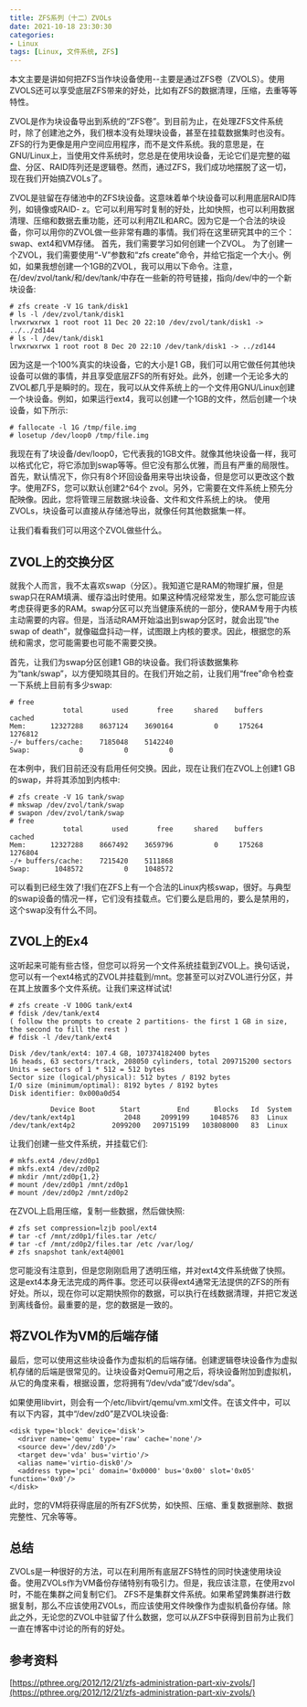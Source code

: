 ```yaml
---
title: ZFS系列（十二）ZVOLs
date: 2021-10-18 23:30:30
categories:
- Linux
tags: [Linux, 文件系统, ZFS]
---
```



<!-- more -->

本文主要是讲如何把ZFS当作块设备使用--主要是通过ZFS卷（ZVOLS）。使用ZVOLS还可以享受底层ZFS带来的好处，比如有ZFS的数据清理，压缩，去重等等特性。

ZVOL是作为块设备导出到系统的“ZFS卷”。到目前为止，在处理ZFS文件系统时，除了创建池之外，我们根本没有处理块设备，甚至在挂载数据集时也没有。ZFS的行为更像是用户空间应用程序，而不是文件系统。我的意思是，在GNU/Linux上，当使用文件系统时，您总是在使用块设备，无论它们是完整的磁盘、分区、RAID阵列还是逻辑卷。然而，通过ZFS，我们成功地摆脱了这一切，现在我们开始搞ZVOLs了。

ZVOL是驻留在存储池中的ZFS块设备。这意味着单个块设备可以利用底层RAID阵列，如镜像或RAID- z。它可以利用写时复制的好处，比如快照，也可以利用数据清理、压缩和数据去重功能，还可以利用ZIL和ARC。因为它是一个合法的块设备，你可以用你的ZVOL做一些非常有趣的事情。我们将在这里研究其中的三个：swap、ext4和VM存储。
首先，我们需要学习如何创建一个ZVOL。
为了创建一个ZVOL，我们需要使用“-V”参数和“zfs create”命令，并给它指定一个大小。例如，如果我想创建一个1GB的ZVOL，我可以用以下命令。注意，在/dev/zvol/tank/和/dev/tank/中存在一些新的符号链接，指向/dev/中的一个新块设备:
```
# zfs create -V 1G tank/disk1
# ls -l /dev/zvol/tank/disk1
lrwxrwxrwx 1 root root 11 Dec 20 22:10 /dev/zvol/tank/disk1 -> ../../zd144
# ls -l /dev/tank/disk1
lrwxrwxrwx 1 root root 8 Dec 20 22:10 /dev/tank/disk1 -> ../zd144
```
因为这是一个100%真实的块设备，它的大小是1 GB，我们可以用它做任何其他块设备可以做的事情，并且享受底层ZFS的所有好处。此外，创建一个无论多大的ZVOL都几乎是瞬时的。现在，我可以从文件系统上的一个文件用GNU/Linux创建一个块设备。例如，如果运行ext4，我可以创建一个1GB的文件，然后创建一个块设备，如下所示:
```
# fallocate -l 1G /tmp/file.img
# losetup /dev/loop0 /tmp/file.img
```
我现在有了块设备/dev/loop0，它代表我的1GB文件。就像其他块设备一样，我可以格式化它，将它添加到swap等等。但它没有那么优雅，而且有严重的局限性。首先，默认情况下，你只有8个环回设备用来导出块设备，但是您可以更改这个数字。使用ZFS，您可以默认创建2^64个 zvol。另外，它需要在文件系统上预先分配映像。因此，您将管理三层数据:块设备、文件和文件系统上的块。 使用ZVOLs，块设备可以直接从存储池导出，就像任何其他数据集一样。

让我们看看我们可以用这个ZVOL做些什么。

##  ZVOL上的交换分区
就我个人而言，我不太喜欢swap（分区）。我知道它是RAM的物理扩展，但是swap只在RAM填满、缓存溢出时使用。如果这种情况经常发生，那么您可能应该考虑获得更多的RAM。swap分区可以充当健康系统的一部分，使RAM专用于内核主动需要的内容。但是，当活动RAM开始溢出到swap分区时，就会出现“the swap of death”，就像磁盘抖动一样，试图跟上内核的要求。因此，根据您的系统和需求，您可能需要也可能不需要交换。

首先，让我们为swap分区创建1 GB的块设备。我们将该数据集称为“tank/swap”，以方便知晓其目的。在我们开始之前，让我们用“free”命令检查一下系统上目前有多少swap:
```
# free
             total       used       free     shared    buffers     cached
Mem:      12327288    8637124    3690164          0     175264    1276812
-/+ buffers/cache:    7185048    5142240
Swap:            0          0          0
```
 在本例中，我们目前还没有启用任何交换。因此，现在让我们在ZVOL上创建1 GB的swap，并将其添加到内核中:
```
# zfs create -V 1G tank/swap
# mkswap /dev/zvol/tank/swap
# swapon /dev/zvol/tank/swap
# free
             total       used       free     shared    buffers     cached
Mem:      12327288    8667492    3659796          0     175268    1276804
-/+ buffers/cache:    7215420    5111868
Swap:      1048572          0    1048572
```
 可以看到已经生效了!我们在ZFS上有一个合法的Linux内核swap，很好。与典型的swap设备的情况一样，它们没有挂载点。它们要么是启用的，要么是禁用的，这个swap没有什么不同。

## ZVOL上的Ex4
这听起来可能有些古怪，但您可以将另一个文件系统挂载到ZVOL上。换句话说，您可以有一个ext4格式的ZVOL并挂载到/mnt。您甚至可以对ZVOL进行分区，并在其上放置多个文件系统。让我们来这样试试!
```
# zfs create -V 100G tank/ext4
# fdisk /dev/tank/ext4
( follow the prompts to create 2 partitions- the first 1 GB in size, the second to fill the rest )
# fdisk -l /dev/tank/ext4

Disk /dev/tank/ext4: 107.4 GB, 107374182400 bytes
16 heads, 63 sectors/track, 208050 cylinders, total 209715200 sectors
Units = sectors of 1 * 512 = 512 bytes
Sector size (logical/physical): 512 bytes / 8192 bytes
I/O size (minimum/optimal): 8192 bytes / 8192 bytes
Disk identifier: 0x000a0d54

          Device Boot      Start         End      Blocks   Id  System
/dev/tank/ext4p1            2048     2099199     1048576   83  Linux
/dev/tank/ext4p2         2099200   209715199   103808000   83  Linux
```
让我们创建一些文件系统，并挂载它们:
```
# mkfs.ext4 /dev/zd0p1
# mkfs.ext4 /dev/zd0p2
# mkdir /mnt/zd0p{1,2}
# mount /dev/zd0p1 /mnt/zd0p1
# mount /dev/zd0p2 /mnt/zd0p2
```
在ZVOL上启用压缩，复制一些数据，然后做快照:
```
# zfs set compression=lzjb pool/ext4
# tar -cf /mnt/zd0p1/files.tar /etc/
# tar -cf /mnt/zd0p2/files.tar /etc /var/log/
# zfs snapshot tank/ext4@001
```
您可能没有注意到，但是您刚刚启用了透明压缩，并对ext4文件系统做了快照。这是ext4本身无法完成的两件事。您还可以获得ext4通常无法提供的ZFS的所有好处。所以，现在你可以定期快照你的数据，可以执行在线数据清理，并把它发送到离线备份。最重要的是，您的数据是一致的。

## 将ZVOL作为VM的后端存储
 最后，您可以使用这些块设备作为虚拟机的后端存储。创建逻辑卷块设备作为虚拟机存储的后端是很常见的。让块设备对Qemu可用之后，将块设备附加到虚拟机，从它的角度来看，根据设置，您将拥有“/dev/vda”或“/dev/sda”。

如果使用libvirt，则会有一个/etc/libvirt/qemu/vm.xml文件。在该文件中，可以有以下内容，其中“/dev/zd0”是ZVOL块设备:
```
<disk type='block' device='disk'>
  <driver name='qemu' type='raw' cache='none'/>
  <source dev='/dev/zd0'/>
  <target dev='vda' bus='virtio'/>
  <alias name='virtio-disk0'/>
  <address type='pci' domain='0x0000' bus='0x00' slot='0x05' function='0x0'/>
</disk>
```
此时，您的VM将获得底层的所有ZFS优势，如快照、压缩、重复数据删除、数据完整性、冗余等等。

## 总结
ZVOLs是一种很好的方法，可以在利用所有底层ZFS特性的同时快速使用块设备。使用ZVOLs作为VM备份存储特别有吸引力。但是，我应该注意，在使用zvol时，不能在集群之间复制它们。 ZFS不是集群文件系统。如果希望跨集群进行数据复制，那么不应该使用ZVOLs，而应该使用文件映像作为虚拟机备份存储。除此之外，无论您的ZVOL中驻留了什么数据，您可以从ZFS中获得到目前为止我们一直在博客中讨论的所有的好处。

## 参考资料
[https://pthree.org/2012/12/21/zfs-administration-part-xiv-zvols/](https://pthree.org/2012/12/21/zfs-administration-part-xiv-zvols/)